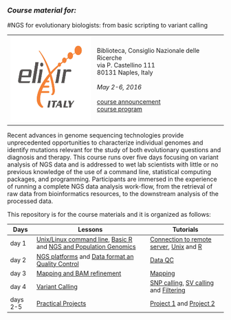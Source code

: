 

### *Course material for:*

#NGS for evolutionary biologists: from basic scripting to variant calling

 <table style="width:100%">
  <tr>
    <td> <img src="./Projects/img/elixir_ita_logo.png" alt="yay" height="200" width="200"></td>
    <td>Biblioteca, Consiglio Nazionale delle Ricerche <br> via P. Castellino 111<br>  80131 Naples, Italy <br><br><i>May 2-6, 2016</i><br><br><a href="http://bioinformaticstraining.pythonanywhere.com/course/5/" >course announcement</a><br><a href="./prog.md" >course program</a></td>
  </tr>
</table>


Recent advances in genome sequencing technologies provide unprecedented opportunities to characterize individual genomes and identify mutations relevant for the study of both evolutionary questions and diagnosis and therapy. This course runs over five days focusing on variant analysis of NGS data and is addressed to wet lab scientists with little or no previous knowledge of the use of a command line, statistical computing packages, and programming. Participants are immersed in the experience of running a complete NGS data analysis work-flow, from the retrieval of raw data from bioinformatics resources, to the downstream analysis of the processed data.

This repository is for the course materials and it is organized as follows:

Days |Lessons | Tutorials
------------ | -------------| -----------
day 1 | [Unix/Linux command line](day1/d1l1_UnixTheory.ppt), [Basic R]() and [NGS and Population Genomics](./day1/d1l2_NGSPopGen.pdf)| [Connection to remote server](), [Unix](./day1/Academis_Linux.pdf) and [R]()
day 2 |[NGS platforms](./day2/d2l1_IntroNGS.pdf) and  [Data format an Quality Control](./day2/d2l2_DataFormatQC.pdf)|<a href="./day2/d2t1_dataQC.html" >Data QC</a>
day 3 |[Mapping and BAM refinement](./day3/d3l1_mapping_BAM_refinement.pdf)| [Mapping](d3t1_mapping_and_bam_refinement.md)|
day 4 | [Variant Calling](./day4/d4l1_SNP_call.pdf)|[SNP calling](.day4/d4t1_variantcalling_snps_tutorial.md), [SV calling](./day4/d4t2_variantcalling_stucturalvariants_tutorial.md) and [Filtering](./day4/d4t3_variantcalling_filtering_exercises.md)
days 2-5 | [Practical Projects](./Projects)| [Project 1](Projects/01-Project-01_sum.md) and [Project 2](Projects/02-Project-02_sum.md)  
